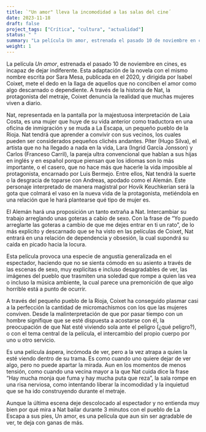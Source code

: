 ```yaml
---
title: `"Un amor" lleva la incomodidad a las salas del cine´
date: 2023-11-18
draft: false
project_tags: ["Crítica", "cultura", "actualidad"]
status: " "
summary: "La película Un amor, estrenada el pasado 10 de noviembre en cines, es incapaz de dejar indiferente. "
weight: 1
---
```

La película *Un amor*, estrenada el pasado 10 de noviembre en cines, es incapaz de dejar indiferente. Esta adaptación 
de la novela con el mismo nombre escrita por Sara Mesa, publicada en el 2020, y dirigida por Isabel Coixet, mete el dedo 
en la llaga de aquellos que no conciben el amor como algo descarnado o dependiente. A través de la historia de Nat, la 
protagonista del metraje, Coixet denuncia la realidad que muchas mujeres viven a diario. 

Nat, representada en la pantalla por la majestuosa interpretación de Laia Costa, es una mujer que huye de su vida
anterior como traductora en una oficina de inmigración y se muda a La Escapa, un pequeño pueblo de la Rioja. Nat
tendrá que aprender a convivir con sus vecinos, los cuales pueden ser considerados pequeños clichés andantes. Píter 
(Hugo Silva), el artista que no ha llegado a nada en la vida, Lara (Ingrid García Jonsson) y Carlos (Franceso Carril),
la pareja ultra convencional que hablan a sus hijas en inglés y en español porque piensan que los idiomas son lo más 
importante, o el casero, que no hace más que hacerle la vida imposible al protagonista, encarnado por Luis Bermejo. 
Entre ellos, Nat tendrá la suerte o la desgracia de toparse con Andreas, apodado como el Alemán. Este personaje interpretado
de manera magistral por Hovik Keuchkerian será la gota que colmará el vaso en la nueva vida de la protagonista, metiéndola 
en una relación que le hará plantearse qué tipo de mujer es.

El Alemán hará una proposición un tanto extraña a Nat. Intercambiar su trabajo arreglando unas goteras a cabio de sexo. 
Con la frase de “Yo puedo arreglarte las goteras a cambio de que me dejes entrar en ti un rato”, de lo más explícito y 
descarnado que se ha visto en las películas de Coixet, Nat entrará en una relación de dependencia y obsesión, la cual 
supondrá su caída en picado hacia la locura. 

Esta película provoca una especie de angustia generalizada en el espectador, haciendo que no se sienta cómodo en su 
asiento a través de las escenas de sexo, muy explicitas e incluso desagradables de ver, las imágenes del pueblo que 
trasmiten una soledad que rompe a quien las vea o incluso la música ambiente, la cual parece una premonición de que algo
horrible está a punto de ocurrir. 

A través del pequeño pueblo de la Rioja, Coixet ha conseguido plasmar casi a la perfección la cantidad de micromachismos
con los que las mujeres conviven. Desde la malinterpretación de que por pasar tiempo con un hombre signifique que se esté
dispuesta a acostarse con él, la preocupación de que Nat esté viviendo sola ante el peligro (¿qué peligro?), o con el
tema central de la película, el intercambio del propio cuerpo por uno u otro servicio. 

Es una película áspera, incómoda de ver, pero a la vez atrapa a quien la esté viendo dentro de su trama. Es como cuando 
uno quiere dejar de ver algo, pero no puede apartar la mirada. Aun en los momentos de menos tensión, como cuando una vecina 
mayor a la que Nat cuida dice la frase “Hay mucha monja que fuma y hay mucha puta que reza”, la sala rompe en una risa 
nerviosa, como intentando liberar la incomodidad y la inquietud que se ha ido construyendo durante el metraje. 

Aunque la última escena deje descolocado al espectador y no entienda muy bien por qué mira a Nat bailar durante 3 minutos
con el pueblo de La Escapa a sus pies, Un amor, es una película que aun sin ser agradable de ver, te deja con ganas de más.
